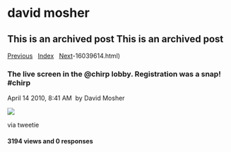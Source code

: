 # david mosher

## This is an archived post This is an archived post

[Previous](../../../posts/2010/04/william-at-chirp-this-party-is-nuts.html)  
[Index](../../../index-2.html)  
[Next](../../../posts/2010/04/The%20only%20thing%20better%20than%20an%20iPad%20is%20an%20iPad%20Mini.%20:)-16039614.html)

### The live screen in the @chirp lobby. Registration was a snap! \#chirp

April 14 2010, 8:41 AM  by David Mosher

![](../../../image/2010/04/8085941-image.jpg)

via tweetie

#### 3194 views and 0 responses

